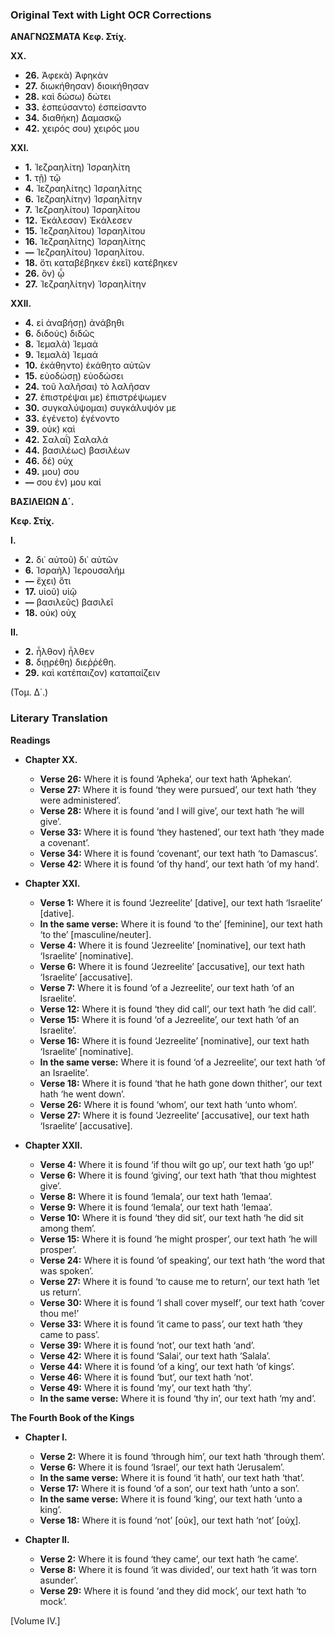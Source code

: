 ### Original Text with Light OCR Corrections

**ΑΝΑΓΝΩΣΜΑΤΑ**
**Κεφ. Στίχ.**

**XX.**
*   **26.** Ἀφεκὰ) Ἀφηκὰν
*   **27.** διωκήθησαν) διοικήθησαν
*   **28.** καὶ δώσω) δώτει
*   **33.** ἐσπεύσαντο) ἐσπείσαντο
*   **34.** διαθήκη) Δαμασκῷ
*   **42.** χειρός σου) χειρός μου

**XXI.**
*   **1.** Ἰεζραηλίτη) Ἰσραηλίτη
*   **1.** τῇ) τῷ
*   **4.** Ἰεζραηλίτης) Ἰσραηλίτης
*   **6.** Ἰεζραηλίτην) Ἰσραηλίτην
*   **7.** Ἰεζραηλίτου) Ἰσραηλίτου
*   **12.** Ἐκάλεσαν) Ἐκάλεσεν
*   **15.** Ἰεζραηλίτου) Ἰσραηλίτου
*   **16.** Ἰεζραηλίτης) Ἰσραηλίτης
*   **—** Ἰεζραηλίτου) Ἰσραηλίτου.
*   **18.** ὅτι καταβέβηκεν ἐκεῖ) κατέβηκεν
*   **26.** ὃν) ᾧ
*   **27.** Ἰεζραηλίτην) Ἰσραηλίτην

**XXII.**
*   **4.** εἰ ἀναβήσῃ) ἀνάβηθι
*   **6.** διδούς) διδῶς
*   **8.** Ἰεμαλὰ) Ἰεμαά
*   **9.** Ἰεμαλὰ) Ἰεμαά
*   **10.** ἐκάθηντο) ἐκάθητο αὐτῶν
*   **15.** εὐοδώσῃ) εὐοδώσει
*   **24.** τοῦ λαλῆσαι) τὸ λαλῆσαν
*   **27.** ἐπιστρέψαι με) ἐπιστρέψωμεν
*   **30.** συγκαλύψομαι) συγκάλυψόν με
*   **33.** ἐγένετο) ἐγένοντο
*   **39.** οὐκ) καὶ
*   **42.** Σαλαΐ) Σαλαλά
*   **44.** βασιλέως) βασιλέων
*   **46.** δέ) οὐχ
*   **49.** μου) σου
*   **—** σου ἐν) μου καί

**ΒΑΣΙΛΕΙΩΝ Δ´.**

**Κεφ. Στίχ.**

**I.**
*   **2.** δι᾿ αὐτοῦ) δι᾿ αὐτῶν
*   **6.** Ἰσραὴλ) Ἱερουσαλήμ
*   **—** ἔχει) ὅτι
*   **17.** υἱοῦ) υἱῷ
*   **—** βασιλεῦς) βασιλεῖ
*   **18.** οὐκ) οὐχ

**II.**
*   **2.** ἦλθον) ἦλθεν
*   **8.** διῃρέθη) διεῤῥέθη.
*   **29.** καὶ κατέπαιζον) καταπαίζειν

(Τομ. Δ΄.)

### Literary Translation

**Readings**

*   **Chapter XX.**
    *   **Verse 26:** Where it is found ‘Apheka’, our text hath ‘Aphekan’.
    *   **Verse 27:** Where it is found ‘they were pursued’, our text hath ‘they were administered’.
    *   **Verse 28:** Where it is found ‘and I will give’, our text hath ‘he will give’.
    *   **Verse 33:** Where it is found ‘they hastened’, our text hath ‘they made a covenant’.
    *   **Verse 34:** Where it is found ‘covenant’, our text hath ‘to Damascus’.
    *   **Verse 42:** Where it is found ‘of thy hand’, our text hath ‘of my hand’.

*   **Chapter XXI.**
    *   **Verse 1:** Where it is found ‘Jezreelite’ [dative], our text hath ‘Israelite’ [dative].
    *   **In the same verse:** Where it is found ‘to the’ [feminine], our text hath ‘to the’ [masculine/neuter].
    *   **Verse 4:** Where it is found ‘Jezreelite’ [nominative], our text hath ‘Israelite’ [nominative].
    *   **Verse 6:** Where it is found ‘Jezreelite’ [accusative], our text hath ‘Israelite’ [accusative].
    *   **Verse 7:** Where it is found ‘of a Jezreelite’, our text hath ‘of an Israelite’.
    *   **Verse 12:** Where it is found ‘they did call’, our text hath ‘he did call’.
    *   **Verse 15:** Where it is found ‘of a Jezreelite’, our text hath ‘of an Israelite’.
    *   **Verse 16:** Where it is found ‘Jezreelite’ [nominative], our text hath ‘Israelite’ [nominative].
    *   **In the same verse:** Where it is found ‘of a Jezreelite’, our text hath ‘of an Israelite’.
    *   **Verse 18:** Where it is found ‘that he hath gone down thither’, our text hath ‘he went down’.
    *   **Verse 26:** Where it is found ‘whom’, our text hath ‘unto whom’.
    *   **Verse 27:** Where it is found ‘Jezreelite’ [accusative], our text hath ‘Israelite’ [accusative].

*   **Chapter XXII.**
    *   **Verse 4:** Where it is found ‘if thou wilt go up’, our text hath ‘go up!’
    *   **Verse 6:** Where it is found ‘giving’, our text hath ‘that thou mightest give’.
    *   **Verse 8:** Where it is found ‘Iemala’, our text hath ‘Iemaa’.
    *   **Verse 9:** Where it is found ‘Iemala’, our text hath ‘Iemaa’.
    *   **Verse 10:** Where it is found ‘they did sit’, our text hath ‘he did sit among them’.
    *   **Verse 15:** Where it is found ‘he might prosper’, our text hath ‘he will prosper’.
    *   **Verse 24:** Where it is found ‘of speaking’, our text hath ‘the word that was spoken’.
    *   **Verse 27:** Where it is found ‘to cause me to return’, our text hath ‘let us return’.
    *   **Verse 30:** Where it is found ‘I shall cover myself’, our text hath ‘cover thou me!’
    *   **Verse 33:** Where it is found ‘it came to pass’, our text hath ‘they came to pass’.
    *   **Verse 39:** Where it is found ‘not’, our text hath ‘and’.
    *   **Verse 42:** Where it is found ‘Salai’, our text hath ‘Salala’.
    *   **Verse 44:** Where it is found ‘of a king’, our text hath ‘of kings’.
    *   **Verse 46:** Where it is found ‘but’, our text hath ‘not’.
    *   **Verse 49:** Where it is found ‘my’, our text hath ‘thy’.
    *   **In the same verse:** Where it is found ‘thy in’, our text hath ‘my and’.

**The Fourth Book of the Kings**

*   **Chapter I.**
    *   **Verse 2:** Where it is found ‘through him’, our text hath ‘through them’.
    *   **Verse 6:** Where it is found ‘Israel’, our text hath ‘Jerusalem’.
    *   **In the same verse:** Where it is found ‘it hath’, our text hath ‘that’.
    *   **Verse 17:** Where it is found ‘of a son’, our text hath ‘unto a son’.
    *   **In the same verse:** Where it is found ‘king’, our text hath ‘unto a king’.
    *   **Verse 18:** Where it is found ‘not’ [οὐκ], our text hath ‘not’ [οὐχ].

*   **Chapter II.**
    *   **Verse 2:** Where it is found ‘they came’, our text hath ‘he came’.
    *   **Verse 8:** Where it is found ‘it was divided’, our text hath ‘it was torn asunder’.
    *   **Verse 29:** Where it is found ‘and they did mock’, our text hath ‘to mock’.

[Volume IV.]